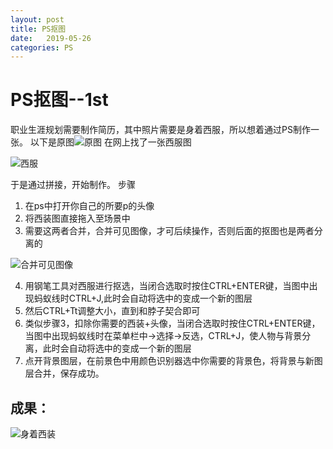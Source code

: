 ```yaml
---
layout: post
title: PS抠图
date:   2019-05-26
categories: PS
---
```


<!-- MarkdownTOC -->



#  PS抠图--1st

职业生涯规划需要制作简历，其中照片需要是身着西服，所以想着通过PS制作一张。
以下是原图![原图](http://ww1.sinaimg.cn/large/005Ve57dly1g3f1sjhfi3j31031emn71.jpg)
在网上找了一张西服图

![西服](http://ww1.sinaimg.cn/large/005Ve57dly1g3f1tkx7ydj30f50c042g.jpg)

于是通过拼接，开始制作。
步骤
1. 在ps中打开你自己的所要p的头像
2. 将西装图直接拖入至场景中
3. 需要这两者合并，合并可见图像，才可后续操作，否则后面的抠图也是两者分离的

![合并可见图像](http://ww1.sinaimg.cn/large/005Ve57dly1g3f2blutj5j30ej0o4jul.jpg)

4. 用钢笔工具对西服进行抠选，当闭合选取时按住CTRL+ENTER键，当图中出现蚂蚁线时CTRL+J,此时会自动将选中的变成一个新的图层
5. 然后CTRL+Tt调整大小，直到和脖子契合即可
6. 类似步骤3，扣除你需要的西装+头像，当闭合选取时按住CTRL+ENTER键，当图中出现蚂蚁线时在菜单栏中->选择->反选，CTRL+J，使人物与背景分离，此时会自动将选中的变成一个新的图层
7. 点开背景图层，在前景色中用颜色识别器选中你需要的背景色，将背景与新图层合并，保存成功。

## 成果：
![身着西装](http://ww1.sinaimg.cn/large/005Ve57dly1g3f2d415ofj31031em1kx.jpg)
